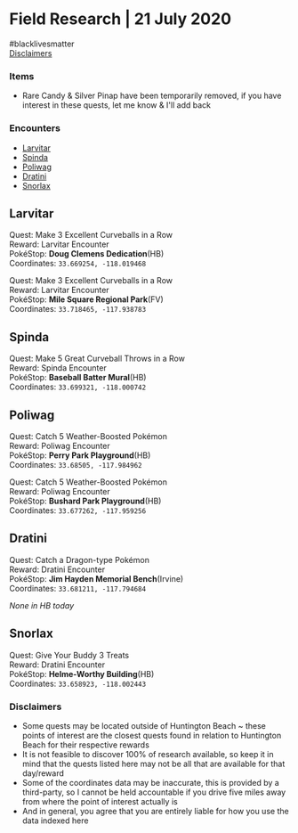 ﻿# Field Research | 21 July 2020
#blacklivesmatter<br/>
[Disclaimers](https://github.com/naplesyrup/neuroticniantic/blob/master/research.md#disclaimers)

### Items
* Rare Candy & Silver Pinap have been temporarily removed, if you have interest in these quests, let me know & I'll add back
### Encounters
- [Larvitar](https://github.com/naplesyrup/neuroticniantic/blob/master/research.md#larvitar)
- [Spinda](https://github.com/naplesyrup/neuroticniantic/blob/master/research.md#spinda)
- [Poliwag](https://github.com/naplesyrup/neuroticniantic/blob/master/research.md#poliwag)
- [Dratini](https://github.com/naplesyrup/neuroticniantic/blob/master/research.md#dratini)
- [Snorlax](https://github.com/naplesyrup/neuroticniantic/blob/master/research.md#snorlax)

## Larvitar

Quest: Make 3 Excellent Curveballs in a Row<br/>
Reward: Larvitar Encounter<br/>
PokéStop: **Doug Clemens Dedication**(HB)<br/>
Coordinates: ``33.669254, -118.019468``


Quest: Make 3 Excellent Curveballs in a Row<br/>
Reward: Larvitar Encounter<br/>
PokéStop: **Mile Square Regional Park**(FV)<br/>
Coordinates: ``33.718465, -117.938783``

## Spinda

Quest: Make 5 Great Curveball Throws in a Row<br/>
Reward: Spinda Encounter<br/>
PokéStop: **Baseball Batter Mural**(HB)<br/>
Coordinates: ``33.699321, -118.000742``


## Poliwag

Quest: Catch 5 Weather-Boosted Pokémon<br/>
Reward: Poliwag Encounter<br/>
PokéStop: **Perry Park Playground**(HB)<br/>
Coordinates: ``33.68505, -117.984962``

Quest: Catch 5 Weather-Boosted Pokémon<br/>
Reward: Poliwag Encounter<br/>
PokéStop: **Bushard Park Playground**(HB)<br/>
Coordinates: ``33.677262, -117.959256``


## Dratini

Quest: Catch a Dragon-type Pokémon<br/>
Reward: Dratini Encounter<br/>
PokéStop: **Jim Hayden Memorial Bench**(Irvine)<br/>
Coordinates: ``33.681211, -117.794684``

*None in HB today*


## Snorlax

Quest: Give Your Buddy 3 Treats<br/>
Reward: Dratini Encounter<br/>
PokéStop: **Helme-Worthy Building**(HB)<br/>
Coordinates: ``33.658923, -118.002443``


### Disclaimers
* Some quests may be located outside of Huntington Beach ~ these points of interest are the closest quests found in relation to Huntington Beach for their respective rewards
* It is not feasible to discover 100% of research available, so keep it in mind that the quests listed here may not be all that are available for that day/reward
* Some of the coordinates data may be inaccurate, this is provided by a third-party, so I cannot be held accountable if you drive five miles away from where the point of interest actually is
* And in general, you agree that you are entirely liable for how you use the data indexed here
